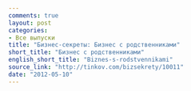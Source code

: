 ```yaml
---
comments: true
layout: post
categories:
- Все выпуски
title: "Бизнес-секреты: Бизнес с родственниками"
short_title: "Бизнес с родственниками"
english_short_title: "Biznes-s-rodstvennikami"
source_link: "http://tinkov.com/bizsekrety/10011"
date: "2012-05-10"
---
```


